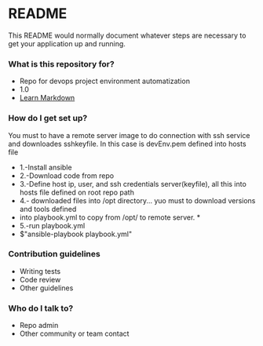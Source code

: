 # README #

This README would normally document whatever steps are necessary to get your application up and running.


### What is this repository for? ###

* Repo for devops project environment automatization 
* 1.0
* [Learn Markdown](https://bitbucket.org/tutorials/markdowndemo)

### How do I get set up? ###

You must to have a remote server image to do connection with ssh service and downloades sshkeyfile. 
In this case is devEnv.pem defined into hosts file

* 1.-Install ansible
* 2.-Download code from repo
* 3.-Define host ip, user, and ssh credentials server(keyfile), all this into hosts file defined on root repo path
* 4.- downloaded files into /opt directory... yuo must to download versions and tools defined 
*   into playbook.yml to copy from /opt/<tool> to remote server. *
* 5.-run playbook.yml
* $"ansible-playbook playbook.yml"
 
 
### Contribution guidelines ###

* Writing tests
* Code review
* Other guidelines

### Who do I talk to? ###

* Repo admin
* Other community or team contact